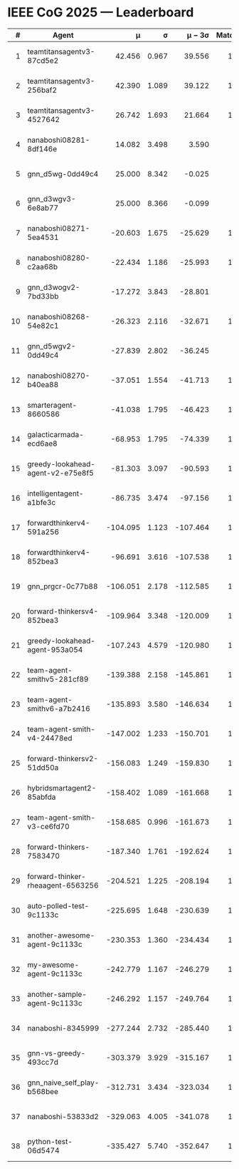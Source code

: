 # IEEE CoG 2025 — Leaderboard

| # | Agent | μ | σ | μ − 3σ | Matches | Updated |
|---:|---|---:|---:|---:|---:|---|
| 1 | teamtitansagentv3-87cd5e2 | 42.456 | 0.967 | 39.556 | 1560 | 2025-08-28 22:42 |
| 2 | teamtitansagentv3-256baf2 | 42.390 | 1.089 | 39.122 | 1500 | 2025-08-28 22:42 |
| 3 | teamtitansagentv3-4527642 | 26.742 | 1.693 | 21.664 | 1500 | 2025-08-28 22:42 |
| 4 | nanaboshi08281-8df146e | 14.082 | 3.498 | 3.590 | 50 | 2025-08-28 22:42 |
| 5 | gnn_d5wg-0dd49c4 | 25.000 | 8.342 | -0.025 | 20 | 2025-08-28 22:42 |
| 6 | gnn_d3wgv3-6e8ab77 | 25.000 | 8.366 | -0.099 | 80 | 2025-08-28 22:42 |
| 7 | nanaboshi08271-5ea4531 | -20.603 | 1.675 | -25.629 | 1900 | 2025-08-28 22:42 |
| 8 | nanaboshi08280-c2aa68b | -22.434 | 1.186 | -25.993 | 1340 | 2025-08-28 22:42 |
| 9 | gnn_d3wogv2-7bd33bb | -17.272 | 3.843 | -28.801 | 68 | 2025-08-28 22:42 |
| 10 | nanaboshi08268-54e82c1 | -26.323 | 2.116 | -32.671 | 1240 | 2025-08-28 22:42 |
| 11 | gnn_d5wgv2-0dd49c4 | -27.839 | 2.802 | -36.245 | 60 | 2025-08-28 22:42 |
| 12 | nanaboshi08270-b40ea88 | -37.051 | 1.554 | -41.713 | 1600 | 2025-08-28 22:42 |
| 13 | smarteragent-8660586 | -41.038 | 1.795 | -46.423 | 1266 | 2025-08-28 22:42 |
| 14 | galacticarmada-ecd6ae8 | -68.953 | 1.795 | -74.339 | 1500 | 2025-08-28 22:42 |
| 15 | greedy-lookahead-agent-v2-e75e8f5 | -81.303 | 3.097 | -90.593 | 1550 | 2025-08-28 22:42 |
| 16 | intelligentagent-a1bfe3c | -86.735 | 3.474 | -97.156 | 1279 | 2025-08-28 22:42 |
| 17 | forwardthinkerv4-591a256 | -104.095 | 1.123 | -107.464 | 1459 | 2025-08-28 22:42 |
| 18 | forwardthinkerv4-852bea3 | -96.691 | 3.616 | -107.538 | 1180 | 2025-08-28 22:42 |
| 19 | gnn_prgcr-0c77b88 | -106.051 | 2.178 | -112.585 | 1370 | 2025-08-28 22:42 |
| 20 | forward-thinkersv4-852bea3 | -109.964 | 3.348 | -120.009 | 1129 | 2025-08-28 22:42 |
| 21 | greedy-lookahead-agent-953a054 | -107.243 | 4.579 | -120.980 | 1460 | 2025-08-28 22:42 |
| 22 | team-agent-smithv5-281cf89 | -139.388 | 2.158 | -145.861 | 1300 | 2025-08-28 22:42 |
| 23 | team-agent-smithv6-a7b2416 | -135.893 | 3.580 | -146.634 | 1640 | 2025-08-28 22:42 |
| 24 | team-agent-smith-v4-24478ed | -147.002 | 1.233 | -150.701 | 1478 | 2025-08-28 22:42 |
| 25 | forward-thinkersv2-51dd50a | -156.083 | 1.249 | -159.830 | 1470 | 2025-08-28 22:42 |
| 26 | hybridsmartagent2-85abfda | -158.402 | 1.089 | -161.668 | 1317 | 2025-08-28 22:42 |
| 27 | team-agent-smith-v3-ce6fd70 | -158.685 | 0.996 | -161.673 | 1678 | 2025-08-28 22:42 |
| 28 | forward-thinkers-7583470 | -187.340 | 1.761 | -192.624 | 1280 | 2025-08-28 22:42 |
| 29 | forward-thinker-rheaagent-6563256 | -204.521 | 1.225 | -208.194 | 1390 | 2025-08-28 22:42 |
| 30 | auto-polled-test-9c1133c | -225.695 | 1.648 | -230.639 | 1520 | 2025-08-28 22:42 |
| 31 | another-awesome-agent-9c1133c | -230.353 | 1.360 | -234.434 | 1260 | 2025-08-28 22:42 |
| 32 | my-awesome-agent-9c1133c | -242.779 | 1.167 | -246.279 | 1520 | 2025-08-28 22:42 |
| 33 | another-sample-agent-9c1133c | -246.292 | 1.157 | -249.764 | 1660 | 2025-08-28 22:42 |
| 34 | nanaboshi-8345999 | -277.244 | 2.732 | -285.440 | 1120 | 2025-08-28 22:42 |
| 35 | gnn-vs-greedy-493cc7d | -303.379 | 3.929 | -315.167 | 1080 | 2025-08-28 22:42 |
| 36 | gnn_naive_self_play-b568bee | -312.731 | 3.434 | -323.034 | 1260 | 2025-08-28 22:42 |
| 37 | nanaboshi-53833d2 | -329.063 | 4.005 | -341.078 | 1260 | 2025-08-28 22:42 |
| 38 | python-test-06d5474 | -335.427 | 5.740 | -352.647 | 1390 | 2025-08-28 22:42 |
